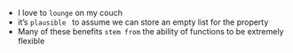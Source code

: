 - I love to `lounge` on my couch
- it’s `plausible ` to assume we can store an empty list for the property
- Many of these benefits `stem from` the ability of functions to be extremely flexible